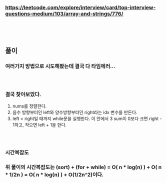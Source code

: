 ### https://leetcode.com/explore/interview/card/top-interview-questions-medium/103/array-and-strings/776/
### <br/><br/>

## 풀이
### 여러가지 방법으로 시도해봤는데 결국 다 타임에러...
### <br/>

### 결국 찾아보았다.
1. nums를 정렬한다.
2. 음수 방향부터인 left와 양수방향부터인 right라는 idx 변수를 만든다.
3. left < right일 때까지 while문을 실행한다. 이 안에서 3 sum이 0보다 크면 right - 1하고, 작으면 left + 1을 한다.
### <br/>

### 시간복잡도
### 위 풀이의 시간복잡도는 (sort) + (for + while) = O( n * log(n) ) + O( n * 1/2n ) = O( n * log(n) ) + O(1/2n^2)이다.
